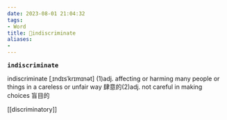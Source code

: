 ```yaml
---
date: 2023-08-01 21:04:32
tags: 
- Word
title: 📖indiscriminate
aliases: 
- 
---
```


<pre><strong>indiscriminate</strong></pre>

indiscriminate
[ˌɪndɪsˈkrɪmɪnət]
(1)adj. affecting or harming many people or things in a careless or unfair way 肆意的(2)adj. not careful in making choices 盲⽬的

[[discriminatory]]